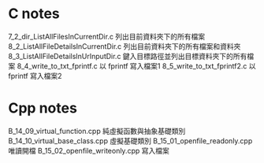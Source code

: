 # C notes

7_2_dir_ListAllFilesInCurrentDir.c 列出目前資料夾下的所有檔案
8_2_ListAllFileDetailsInCurrentDir.c 列出目前資料夾下的所有檔案和資料夾
8_3_ListAllFileDetailsInUrInputDir.c 鍵入目標路徑並列出目標資料夾下的所有檔案
8_4_write_to_txt_fprintf.c 以 fprintf 寫入檔案1
8_5_write_to_txt_fprintf2.c 以 fprintf 寫入檔案2

# Cpp notes
B_14_09_virtual_function.cpp 純虛擬函數與抽象基礎類別
B_14_10_virtual_base_class.cpp 虛擬基礎類別
B_15_01_openfile_readonly.cpp 唯讀開檔
B_15_02_openfile_writeonly.cpp 寫入檔案
